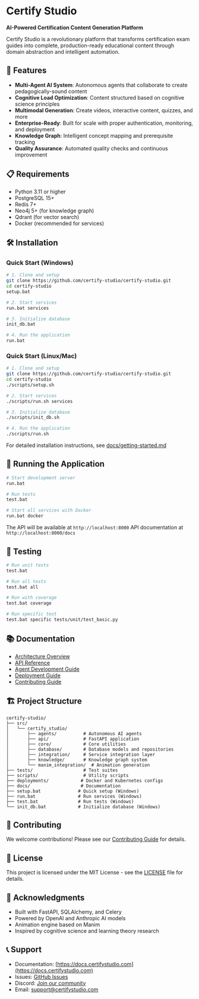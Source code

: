 # Certify Studio

**AI-Powered Certification Content Generation Platform**

Certify Studio is a revolutionary platform that transforms certification exam guides into complete, production-ready educational content through domain abstraction and intelligent automation.

## 🚀 Features

- **Multi-Agent AI System**: Autonomous agents that collaborate to create pedagogically-sound content
- **Cognitive Load Optimization**: Content structured based on cognitive science principles
- **Multimodal Generation**: Create videos, interactive content, quizzes, and more
- **Enterprise-Ready**: Built for scale with proper authentication, monitoring, and deployment
- **Knowledge Graph**: Intelligent concept mapping and prerequisite tracking
- **Quality Assurance**: Automated quality checks and continuous improvement

## 📋 Requirements

- Python 3.11 or higher
- PostgreSQL 15+
- Redis 7+
- Neo4j 5+ (for knowledge graph)
- Qdrant (for vector search)
- Docker (recommended for services)

## 🛠️ Installation

### Quick Start (Windows)

```bash
# 1. Clone and setup
git clone https://github.com/certify-studio/certify-studio.git
cd certify-studio
setup.bat

# 2. Start services
run.bat services

# 3. Initialize database
init_db.bat

# 4. Run the application
run.bat
```

### Quick Start (Linux/Mac)

```bash
# 1. Clone and setup
git clone https://github.com/certify-studio/certify-studio.git
cd certify-studio
./scripts/setup.sh

# 2. Start services
./scripts/run.sh services

# 3. Initialize database
./scripts/init_db.sh

# 4. Run the application
./scripts/run.sh
```

For detailed installation instructions, see [docs/getting-started.md](docs/getting-started.md)

## 🏃 Running the Application

```bash
# Start development server
run.bat

# Run tests
test.bat

# Start all services with Docker
run.bat docker
```

The API will be available at `http://localhost:8000`
API documentation at `http://localhost:8000/docs`

## 🧪 Testing

```bash
# Run unit tests
test.bat

# Run all tests
test.bat all

# Run with coverage
test.bat coverage

# Run specific test
test.bat specific tests/unit/test_basic.py
```

## 📚 Documentation

- [Architecture Overview](docs/architecture.md)
- [API Reference](docs/api.md)
- [Agent Development Guide](docs/agents.md)
- [Deployment Guide](docs/deployment.md)
- [Contributing Guide](CONTRIBUTING.md)

## 🏗️ Project Structure

```
certify-studio/
├── src/
│   └── certify_studio/
│       ├── agents/          # Autonomous AI agents
│       ├── api/             # FastAPI application
│       ├── core/            # Core utilities
│       ├── database/        # Database models and repositories
│       ├── integration/     # Service integration layer
│       ├── knowledge/       # Knowledge graph system
│       └── manim_integration/  # Animation generation
├── tests/                   # Test suites
├── scripts/                 # Utility scripts
├── deployments/            # Docker and Kubernetes configs
├── docs/                   # Documentation
├── setup.bat              # Quick setup (Windows)
├── run.bat                # Run services (Windows)
├── test.bat               # Run tests (Windows)
└── init_db.bat            # Initialize database (Windows)
```

## 🤝 Contributing

We welcome contributions! Please see our [Contributing Guide](CONTRIBUTING.md) for details.

## 📄 License

This project is licensed under the MIT License - see the [LICENSE](LICENSE) file for details.

## 🙏 Acknowledgments

- Built with FastAPI, SQLAlchemy, and Celery
- Powered by OpenAI and Anthropic AI models
- Animation engine based on Manim
- Inspired by cognitive science and learning theory research

## 📞 Support

- Documentation: [https://docs.certifystudio.com](https://docs.certifystudio.com)
- Issues: [GitHub Issues](https://github.com/certify-studio/certify-studio/issues)
- Discord: [Join our community](https://discord.gg/certifystudio)
- Email: support@certifystudio.com
